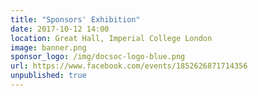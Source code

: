```yaml
---
title: "Sponsors' Exhibition"
date: 2017-10-12 14:00
location: Great Hall, Imperial College London
image: banner.png
sponsor_logo: /img/docsoc-logo-blue.png
url: https://www.facebook.com/events/1852626871714356
unpublished: true
---
```

